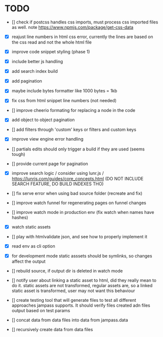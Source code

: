 # TODO

- [] check if postcss handles css imports, must process css imported files as well. note https://www.npmjs.com/package/get-css-data

- [x] reajust line numbers in html css error, currently the lines are based on the css read and not the whole html file

- [x] improve code snippet styling (phase 1)

- [x] include better js handling

- [x] add search index build

- [x] add pagination

- [x] maybe include bytes formatter like 1000 bytes = 1kb

- [x] fix css from html snippet line numbers (not needed)

- [] improve cheerio formating for replacing a node in the code

- [x] add object to object pagination

- [] add filters through 'custom' keys or filters and custom keys

- [x] improve view engine error handling

- [] partials edits should only trigger a build if they are used (seems tough)

- [] provide current page for pagination

- [x] improve search logic / consider using lunr.js / https://lunrjs.com/guides/core_concepts.html (DO NOT INCLUDE SEARCH FEATURE, DO BUILD INDEXES THO)

- [] fix serve error when using bad source folder (recreate and fix)

- [] improve watch funnel for regenerating pages on funnel changes

- [] improve watch mode in production env (fix watch when names have hashes)

- [x] watch static assets

- [] play with htmlvalidate json, and see how to properly implement it

- [x] read env as cli option

- [x] for development mode static asssets should be symlinks, so changes affect the output

- [] rebuild source, if output dir is deleted in watch mode

- [] notify user about linking a static asset to html, did they really mean to do it.
static assets are not transformed, regular assets are, so a linked static asset is transformed,
user may not want this behaviour

- [] create testing tool that will generate files to test all different approaches jampass supports.
It should verify files created adn files output based on test params

- [] concat data from data files into data from jampass.data

- [] recursively create data from data files 
